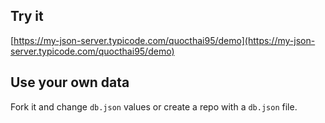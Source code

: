 ## Try it

[https://my-json-server.typicode.com/quocthai95/demo](https://my-json-server.typicode.com/quocthai95/demo)

## Use your own data

Fork it and change `db.json` values or create a repo with a `db.json` file.
